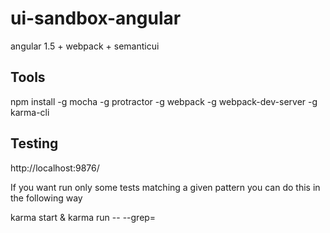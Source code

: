 # ui-sandbox-angular
angular 1.5 + webpack + semanticui



## Tools
npm install -g mocha -g protractor -g webpack -g webpack-dev-server -g karma-cli

## Testing
http://localhost:9876/

If you want run only some tests matching a given pattern you can do this in the following way

karma start &
karma run -- --grep=<pattern>
